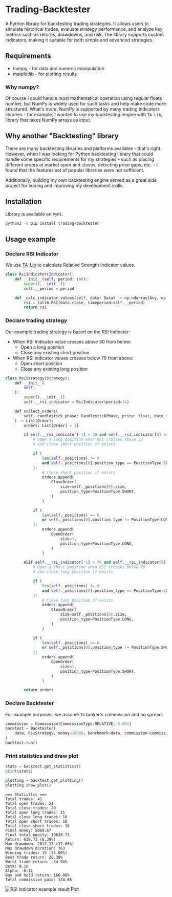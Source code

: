 # Trading-Backtester

A Python library for backtesting trading strategies. It allows users to simulate historical trades, evaluate strategy performance, and analyze key metrics such as returns, drawdowns, and risk. The library supports custom indicators, making it suitable for both simple and advanced strategies.

## Requirements

- numpy - for data and numeric manipulation
- matplotlib - for plotting results

### Why numpy?

Of course I could handle most mathematical operation using regular floats number, but NumPy is widely used for such tasks and help make code more structured. What's more, NumPy is supported by many trading indicators libraries - for example, I wanted to use my backtesting engine with `TA-Lib`, library that takes NumPy arrays as input. 

## Why another "Backtesting" library

There are many backtesting libraries and platforms available - that's right. However, when I was looking for Python backtesting library that could handle some specific requirements for my strategies - such as placing different orders at market open and closes, detecting price gaps, etc. - I found that the features set of popular libraries were not sufficient.

Additionally, building my own backtesting engine served as a great side project for learing and improving my development skills.

## Installation

Library is available on `PyPI`.

```bash
python3 -m pip install trading-backtester
```

## Usage example

### Declare RSI Indicator

We use [TA-Lib](https://github.com/TA-Lib/ta-lib-python) to calculate Relative Strength Indicator values. 

```python
class RsiIndicator(Indicator):
    def __init__(self, period: int):
        super().__init__()
        self.__period = period

    def _calc_indicator_values(self, data: Data) -> np.ndarray[Any, np.dtype[Any]]:
        rsi = talib.RSI(data.close, timeperiod=self.__period)
        return rsi
```

### Declare trading strategy

Our example trading strategy is based on the RSI Indicator:
- When RSI Indicator value crosses above 30 from below:
  - Open a long position
  - Close any existing short position
- When RSI indicator values crosses below 70 from above:
  - Open short position
  - Close any existing long position


```python
class RsiStrategy(Strategy):
    def __init__(
        self,
    ):
        super().__init__()
        self.__rsi_indicator = RsiIndicator(period=14)

    def collect_orders(
        self, candlestick_phase: CandlestickPhase, price: float, date_time: datetime
    ) -> List[Order]:
        orders: List[Order] = []

        if self.__rsi_indicator[-1] < 30 and self.__rsi_indicator[0] >= 30:
            # Open a long position when RSI crosses above 30
            # and close short position if exists

            if (
                len(self._positions) != 0
                and self._positions[0].position_type == PositionType.SHORT
            ):
                # Close short position if exists
                orders.append(
                    CloseOrder(
                        size=self._positions[0].size,
                        position_type=PositionType.SHORT,
                    )
                )

            if (
                len(self._positions) == 0
                or self._positions[0].position_type != PositionType.LONG
            ):
                orders.append(
                    OpenOrder(
                        size=1,
                        position_type=PositionType.LONG,
                    )
                )

        elif self.__rsi_indicator[-1] > 70 and self.__rsi_indicator[0] <= 70:
            # Open a short position when RSI crosses below 70
            # and close long position if exists

            if (
                len(self._positions) != 0
                and self._positions[0].position_type == PositionType.LONG
            ):
                # Close long position if exists
                orders.append(
                    CloseOrder(
                        size=self._positions[0].size,
                        position_type=PositionType.LONG,
                    )
                )

            if (
                len(self._positions) == 0
                or self._positions[0].position_type != PositionType.SHORT
            ):
                orders.append(
                    OpenOrder(
                        size=1,
                        position_type=PositionType.SHORT,
                    )
                )

        return orders
```

### Declare Backtester

For example purposes, we assume `1%` broker's commission and no spread.

```python
commission = Commission(CommissionType.RELATIVE, 0.001)
backtest = Backtester(
    data, RsiStrategy, money=10000, benchmark=data, commission=commission
)
backtest.run()
```

### Print statistics and draw plot

```python
stats = backtest.get_statistics()
print(stats)

plotting = backtest.get_plotting()
plotting.show_plot()
```


```
=== Statistics ===
Total trades: 41
Total open trades: 21
Total close trades: 20
Total open long trades: 11
Total close long trades: 10
Total open short trades: 10
Total close short trades: 10
Final money: 5069.67
Final total equity: 10638.73
Return: 638.73 (6.39%)
Max drawdown: 2012.18 (17.66%)
Max drawdown duration: 763
Winning trades: 15 (75.00%)
Best trade return: 20.38%
Worst trade return: -34.94%
Beta: 0.10
Alpha: -0.11
Buy and hold return: 166.80%
Total commission paid: 134.66
```

![RSI Indicator example result Plot](example/rsi_indicator_example_result_plot.png "RSI Indicator example result Plot")
